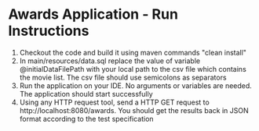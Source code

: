 # Awards Application - Run Instructions

1. Checkout the code and build it using maven commands "clean install"
2. In main/resources/data.sql replace the value of variable @initialDataFilePath with your local path to the csv file which contains the movie list. The csv file should use semicolons as separators
3. Run the application on your IDE. No arguments or variables are needed. The application should start successfully
4. Using any HTTP request tool, send a HTTP GET request to http://localhost:8080/awards. You should get the results back in JSON format according to the test specification
